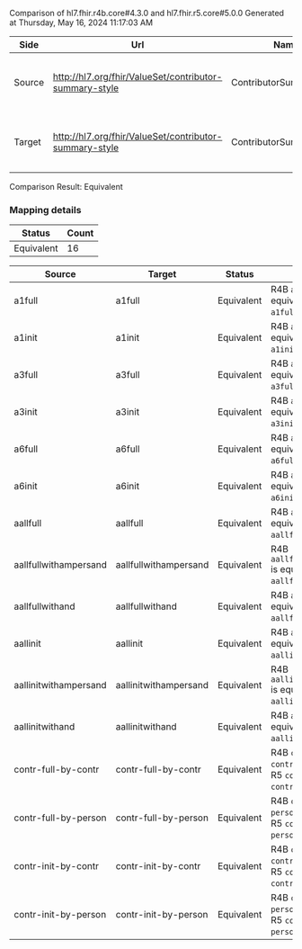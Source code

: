 Comparison of hl7.fhir.r4b.core#4.3.0 and hl7.fhir.r5.core#5.0.0
Generated at Thursday, May 16, 2024 11:17:03 AM

| Side | Url | Name | Title | Description |
| --- | --- | --- | --- | --- |
| Source | http://hl7.org/fhir/ValueSet/contributor-summary-style | ContributorSummaryStyle | ContributorSummaryStyle | Used to code the format of the display string. |
| Target | http://hl7.org/fhir/ValueSet/contributor-summary-style | ContributorSummaryStyle | Contributor Summary Style | Used to code the format of the display string. |


Comparison Result: Equivalent


### Mapping details

| Status | Count |
| ------ | ----- |
Equivalent | 16 |


| Source | Target | Status | Message |
| ------ | ------ | ------ | ------- |
| a1full | a1full | Equivalent | R4B `a1full` is equivalent to R5 `a1full`. |
| a1init | a1init | Equivalent | R4B `a1init` is equivalent to R5 `a1init`. |
| a3full | a3full | Equivalent | R4B `a3full` is equivalent to R5 `a3full`. |
| a3init | a3init | Equivalent | R4B `a3init` is equivalent to R5 `a3init`. |
| a6full | a6full | Equivalent | R4B `a6full` is equivalent to R5 `a6full`. |
| a6init | a6init | Equivalent | R4B `a6init` is equivalent to R5 `a6init`. |
| aallfull | aallfull | Equivalent | R4B `aallfull` is equivalent to R5 `aallfull`. |
| aallfullwithampersand | aallfullwithampersand | Equivalent | R4B `aallfullwithampersand` is equivalent to R5 `aallfullwithampersand`. |
| aallfullwithand | aallfullwithand | Equivalent | R4B `aallfullwithand` is equivalent to R5 `aallfullwithand`. |
| aallinit | aallinit | Equivalent | R4B `aallinit` is equivalent to R5 `aallinit`. |
| aallinitwithampersand | aallinitwithampersand | Equivalent | R4B `aallinitwithampersand` is equivalent to R5 `aallinitwithampersand`. |
| aallinitwithand | aallinitwithand | Equivalent | R4B `aallinitwithand` is equivalent to R5 `aallinitwithand`. |
| contr-full-by-contr | contr-full-by-contr | Equivalent | R4B `contr-full-by-contr` is equivalent to R5 `contr-full-by-contr`. |
| contr-full-by-person | contr-full-by-person | Equivalent | R4B `contr-full-by-person` is equivalent to R5 `contr-full-by-person`. |
| contr-init-by-contr | contr-init-by-contr | Equivalent | R4B `contr-init-by-contr` is equivalent to R5 `contr-init-by-contr`. |
| contr-init-by-person | contr-init-by-person | Equivalent | R4B `contr-init-by-person` is equivalent to R5 `contr-init-by-person`. |

